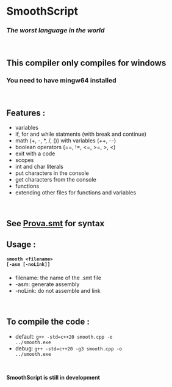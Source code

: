 # SmoothScript
### *The worst language in the world*

<br>

## This compiler only compiles for windows
### You need to have mingw64 installed

<br>

## Features :
  - variables
  - if, for and while statments (with break and continue)
  - math (+, -, *, /, ()) with variables (++, --)
  - boolean operators (==, !=, <=, >=, >, <)
  - exit with a code
  - scopes
  - int and char literals
  - put characters in the console
  - get characters from the console
  - functions
  - extending other files for functions and variables

<br>

## See <a href="test/Prova.smt">Prova.smt</a> for syntax

## Usage :
#### <code>smooth \<filename\> [-asm [-noLink]]</code>
  - filename: the name of the .smt file
  - -asm: generate assembly
  - -noLink: do not assemble and link

<br>

## To compile the code :  
  - default: <code>g++ -std=c++20 smooth.cpp -o ../smooth.exe</code>
  - debug: <code>g++ -std=c++20 -g3 smooth.cpp -o ../smooth.exe</code>

<br>

**SmoothScript is still in development**
